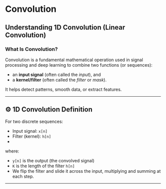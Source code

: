 # Convolution

## Understanding 1D Convolution (Linear Convolution)

### What Is Convolution?

Convolution is a fundamental mathematical operation used in signal processing and deep learning to combine two functions (or sequences):  
- an **input signal** (often called the *input*), and  
- a **kernel/filter** (often called the *filter* or *mask*).  

It helps detect patterns, smooth data, or extract features.

---

## ⚙️ 1D Convolution Definition

For two discrete sequences:
- Input signal: `x[n]`
- Filter (kernel): `h[n]`
- 
where:
- `y[n]` is the output (the convolved signal)
- `K` is the length of the filter `h[n]`
- We flip the filter and slide it across the input, multiplying and summing at each step.

---
